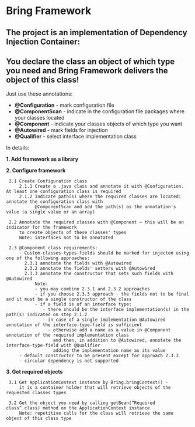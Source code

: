 # Bring Framework 

## The project is an implementation of Dependency Injection Container:
## You declare the class an object of which type you need and Bring Framework delivers the object of this class!

Just use these annotations:
- **@Configuration** - mark configuration file
- **@ComponentScan** - indicate in the configuration file packages where your classes located
- **@Component** - indicate your classes objects of which type you want
- **@Autowired** - mark fields for injection 
- **@Qualifier** - select interface implementation class

In details:

**1. Add framework as a library**

**2. Configure framework**

     2.1 Create Configuration class
         2.1.1 Create a .java class and annotate it with @Configuration. At least one configuration class is required
         2.1.2 Indicate path(s) where the required classes are located: annotate the configuration class with 
               @ComponentScan and add the path(s) as the annotation's value (a single value or an array) 

     2.2 Annotate the required classes with @Component – this will be an indicator for the framework 
         to create objects of these classes' types
         Note: interfaces not to be annotated

     2.3 @Component class requirements:
         - Custom-classes-types-fields should be marked for injecton using one of the following approaches:
           2.3.1 annotate the fields with @Autowired
           2.3.2 annotate the fields' setters with @Autowired
           2.3.3 annotate the constructor that sets such fields with @Autowired
               Note: 
               - you may combine 2.3.1 and 2.3.2 approaches
               - if you choose 2.3.3 approach - the fields not to be final and it must be a single constructor of the class 
               - if a field is of an interface type:
                  - there should be the interface implementation(s) in the path(s) indicated on step 2.1.2
                  - in case of a single implementation @Autowired annotation of the interface-type-field is sufficient
                    - otherwise add a name as a value in @Component annotation of the required implementation class 
                      and then, in addition to @Autowired, annotate the interface-type-field with @Qualifier
                      adding the implementation name as its value
         - default constructor to be present except for approach 2.3.3  
         - circular dependency is not supported 

**3. Get required objects**

     3.1 Get ApplicationContext instance by Bring.bringContext() -
         it is a container holder that will retrieve objects of the requested classes types
       
     3.2 Get the object you need by calling getBean(“Required class”.class) method on the ApplicationContext instance
         Note: repetitive calls for the class will retrieve the same object of this class type 

